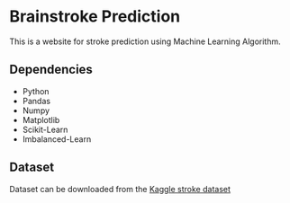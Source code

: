 # Brainstroke Prediction
This is a website for stroke prediction using Machine Learning Algorithm. 

## Dependencies
- Python 
- Pandas 
- Numpy
- Matplotlib 
- Scikit-Learn
- Imbalanced-Learn 


## Dataset
Dataset can be downloaded from the [Kaggle stroke dataset](https://www.kaggle.com/datasets/fedesoriano/stroke-prediction-dataset)


